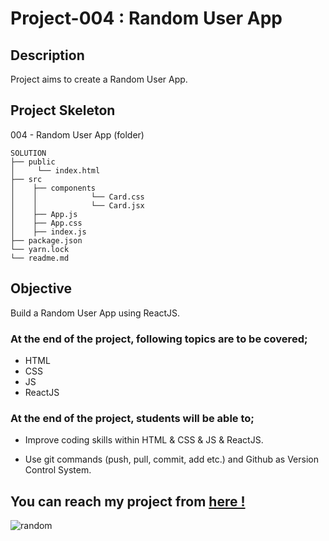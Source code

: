 # Project-004 : Random User App 

## Description

Project aims to create a Random User App.

## Project Skeleton

004 - Random User App (folder)
    
```    
SOLUTION
├── public
│     └── index.html
├── src
│    ├── components
│    │            └── Card.css
│    │            └── Card.jsx
│    ├── App.js
│    ├── App.css
│    ├── index.js
├── package.json
└── yarn.lock
└── readme.md  
```

## Objective

Build a Random User App using ReactJS.
### At the end of the project, following topics are to be covered;

- HTML
- CSS
- JS
- ReactJS

### At the end of the project, students will be able to;

- Improve coding skills within HTML & CSS & JS & ReactJS.

- Use git commands (push, pull, commit, add etc.) and Github as Version Control System.

## You can reach my project from [here !](https://random-user-react.vercel.app/)

![random](https://user-images.githubusercontent.com/98649983/176989961-d1e0a7f0-ad1e-4816-bda9-1b69c80c4c15.gif)


